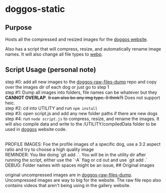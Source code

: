 # doggos-static

## Purpose
Hosts all the compressed and resized images for the [doggos website](https://doggos.derzan.dev/).

Also has a script that will compress, resize, and automatically rename image names. It will also change all file types to [webp](https://developers.google.com/speed/webp).

## Script Usage (personal note)
step #0: add all new images to the [doggos-raw-files-dump](https://github.com/MiTo0o/doggos-raw-files-dump) repo and copy over the images dir of each dog or just go to step 1
<br />
step #1: Dump all images into folders, file names can be whatever but they **CANNOT OVERLAP**. ~~It can also be any img type. (I think?)~~ Does not support heic.
<br />
step #2: cd into UTILITY and run `npm install`
<br />
step #3: open script.js and add any new folder paths if there are new dogs
<br />
step #4: run `node script.js` to compress, resize, and rename the images. It will also compile data and write to the /UTILITY/compiledData folder to be used in [doggos](https://github.com/MiTo0o/doggos) website code.

<br />
PROFILE IMAGES: Foe the profile images of a specific dog, use a 3:2 aspect ratio and try to choose a high quality image

<br />
REMINDER: You like doing `git add .`. You will be in the utility dir after running the script, either use the `-A` flag or cd out and use `git add .`

<br />
DEBUG: Folder names with spaces might be an issue, 
## Original images

original uncompressed images are in [doggos-raw-files-dump](https://github.com/MiTo0o/doggos-raw-files-dump). Uncompressed images are way to big for the website. The raw file repo also contains videos that aren't being using in the gallery website.
